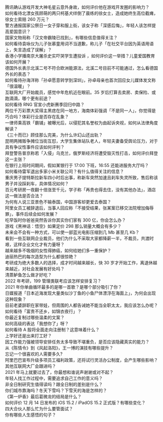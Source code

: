 腾讯确认游戏开发大神毛星云意外身故，如何评价他在游戏开发圈的影响力？  
如何看待北漂女孩顾萌的两只柯基犬绊倒了晨练的徐女士，造成她终生高位截瘫，徐女士索赔 260 万元？  
警方通报国家公祭日一女子穿和服上街，该女子称「深感后悔」，年轻人该怎样提高爱国意识？  
国家文物局称「汉文帝霸陵已找到」，有哪些信息值得关注？  
如何看待袁咏仪为儿子张慕童用词不当道歉，称儿子「在社交平台因为英语用语上，失言造成了误解」？  
香港小学播南京大屠杀史实吓哭学生遭投诉 ，如何评价这一举措？儿童爱国教育该如何开展？  
德国外长表示北溪二号不符合欧洲能源法，北溪二号目前不可能通过，怎么看德国外长的表态？  
如何看待孙海洋称「孙卓愿意转学到深圳」，孙卓母亲也首次回应女儿媒体发文称「很温暖」？  
互联网大厂开始裁员，感觉中年危机近在眼前。35 岁后打算去卖房、卖保险、或跑滴滴，哪个更有前途？  
如何看待 RNG 官宣小虎新赛季回归中路？  
两位千万彩票大奖得主黑痣在同一地方，海南体彩强调「不是同一人」，你觉得是巧合吗？体彩行业是否存在乱象？  
一律师乘高铁「霸铺」被曝光后，以侵犯其名誉权为由起诉央视，如何从法律角度解读？  
《三十而已》顾佳那么完美，为什么许幻山还出轨？  
昆明两摊贩争摊位当街互怼，大学生集体站队老人，年轻夫妻备受舆论压力，对于具有争议性事件应该如何评判？  
拜登警告普京称若「入侵」乌克兰，俄罗斯经济将遭受毁灭性打击，如何评价拜登这一主张？  
在银行上班时间期间，假如某银行于 17:00 下班，16:55 还能进服务大厅吗？  
如何看待雷军退出多家小米关联公司？有什么值得关注的信息？  
重庆男子提特斯拉新车四小时后出事，称新车突然加速且刹车失灵所致，售后称该男子并没踩刹车，具体情况如何？  
百元考研房一夜翻十倍涨至千元，学子称「再贵也得去住，没有其他办法」，酒店这一做法是否合法？  
为何有人说三亚景色不输泰国，中国游客却更爱去泰国？  
阿里女员工被辞退后，当事人回应称「不接受结果，张某案已移交法院增加侮辱罪」，事件后续会如何发展？  
吃早饭时你爸爸突然告诉你其实你们家有 300 亿，你会怎么办？  
游戏《黑神话：悟空》如果定价 298 那么销量大概会有多少？  
未来会不会有一种方式，可以使一部蓝光电影压缩到几 Mb 甚至几 Kb？  
看到一些互联网企业裁员，他们为什么不采取大家都降薪一半，不裁员，共渡时艰，这样企业文化才有力量呀？  
越来越多不吸烟的女性得肺癌，如何给她们多一重保护？  
迪丽热巴的每次造型为什么都很惊艳？  
考研成为绝大多数人的选择，成才时间越来越长，快 30 岁才开始工作，离退休越来越近，对社会发展有好处吗？  
清蒸鲈鱼怎么做才好吃？  
2022 年考研，199 管理类联考应该怎样安排复习？  
2021 年你单曲循环最多的是哪一首歌？是哪个部分吸引了你？  
日媒报道「日本近海发现大量类似沙丁鱼的小鱼尸体漂浮在海面上」，为何会出现这种现象？  
目前老婆辞职在家带娃，但周围的人都告诫她不能当全职太太，我应该怎么办呢？  
如何看待「富贵不还乡，如锦衣夜行」？  
你最近复制过哪些温柔的文案？  
如何高级的表达「我想你了」呀？  
如何看待 A 股将全面走向注册制？这意味着什么？  
上学好还是出来打工好？  
因工作能力强被领导安排任务太多导致不堪重负，是否应该隐藏真实的能力？  
从《陈情令》到《风起洛阳》，王一博的演技有哪些提升？  
忘记一个很喜欢的人需要多久?  
阿里巴巴宣布升级多项员工福利政策，还将试行灵活办公制度，会产生哪些影响？其他互联网大厂会跟进吗？  
2021 年马上就要过去了，你最想和谁说声谢谢或对不起？  
年轻人找工作过程中，需要追求自己工作的意义吗？  
非全日制研究生值得读吗？跟全日制的差别是什么？  
你们城市靠海吗？冬天下雪吗？下雪天的海是怎样的？  
《第一炉香》最后葛微龙的结局是什么？  
如何评价 12 月 14 日发布的 iOS 15.2 / iPadOS 15.2 正式版？有哪些变化？  
四大合伙人那么忙为什么要管面试？  
你有哪些人生感悟的句子？  
